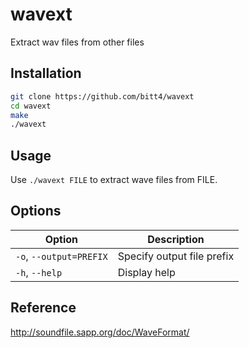 # wavext
Extract wav files from other files

## Installation
```bash
git clone https://github.com/bitt4/wavext
cd wavext
make
./wavext
```

## Usage
Use `./wavext FILE` to extract wave files from FILE.

## Options
| Option                  | Description                |
|-------------------------|----------------------------|
| `-o`, `--output=PREFIX` | Specify output file prefix |
| `-h`, `--help`          | Display help               |

## Reference
http://soundfile.sapp.org/doc/WaveFormat/
